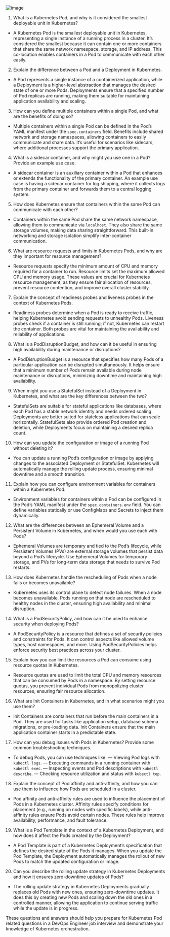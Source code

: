 ![image](https://github.com/fjing1/Kubernetes/assets/32583955/567510f0-a56f-42a0-a341-dba5e052be73)

1. What is a Kubernetes Pod, and why is it considered the smallest deployable unit in Kubernetes?

- A Kubernetes Pod is the smallest deployable unit in Kubernetes, representing a single instance of a running process in a cluster. It’s considered the smallest because it can contain one or more containers that share the same network namespace, storage, and IP address. This co-location enables containers in a Pod to communicate with each other easily.

2. Explain the difference between a Pod and a Deployment in Kubernetes.

- A Pod represents a single instance of a containerized application, while a Deployment is a higher-level abstraction that manages the desired state of one or more Pods. Deployments ensure that a specified number of Pod replicas are running, making them suitable for maintaining application availability and scaling.

3. How can you define multiple containers within a single Pod, and what are the benefits of doing so?

- Multiple containers within a single Pod can be defined in the Pod’s YAML manifest under the `spec.containers` field. Benefits include shared network and storage namespaces, allowing containers to easily communicate and share data. It’s useful for scenarios like sidecars, where additional processes support the primary application.

4. What is a sidecar container, and why might you use one in a Pod? Provide an example use case.

- A sidecar container is an auxiliary container within a Pod that enhances or extends the functionality of the primary container. An example use case is having a sidecar container for log shipping, where it collects logs from the primary container and forwards them to a central logging system.

5. How does Kubernetes ensure that containers within the same Pod can communicate with each other?

- Containers within the same Pod share the same network namespace, allowing them to communicate via `localhost`. They also share the same storage volumes, making data sharing straightforward. This built-in networking and storage isolation simplify inter-container communication.

6. What are resource requests and limits in Kubernetes Pods, and why are they important for resource management?

- Resource requests specify the minimum amount of CPU and memory required for a container to run. Resource limits set the maximum allowed CPU and memory usage. These values are crucial for Kubernetes resource management, as they ensure fair allocation of resources, prevent resource contention, and improve overall cluster stability.

7. Explain the concept of readiness probes and liveness probes in the context of Kubernetes Pods.

- Readiness probes determine when a Pod is ready to receive traffic, helping Kubernetes avoid sending requests to unhealthy Pods. Liveness probes check if a container is still running; if not, Kubernetes can restart the container. Both probes are vital for maintaining the availability and reliability of applications.

8. What is a PodDisruptionBudget, and how can it be useful in ensuring high availability during maintenance or disruptions?

- A PodDisruptionBudget is a resource that specifies how many Pods of a particular application can be disrupted simultaneously. It helps ensure that a minimum number of Pods remain available during node maintenance or disruptions, minimizing downtime and maintaining high availability.

9. When might you use a StatefulSet instead of a Deployment in Kubernetes, and what are the key differences between the two?

- StatefulSets are suitable for stateful applications like databases, where each Pod has a stable network identity and needs ordered scaling. Deployments are better suited for stateless applications that can scale horizontally. StatefulSets also provide ordered Pod creation and deletion, while Deployments focus on maintaining a desired replica count.

10. How can you update the configuration or image of a running Pod without deleting it?

- You can update a running Pod’s configuration or image by applying changes to the associated Deployment or StatefulSet. Kubernetes will automatically manage the rolling update process, ensuring minimal downtime and a smooth transition.

11. Explain how you can configure environment variables for containers within a Kubernetes Pod.

- Environment variables for containers within a Pod can be configured in the Pod’s YAML manifest under the `spec.containers.env` field. You can define variables statically or use ConfigMaps and Secrets to inject them dynamically.

12. What are the differences between an Ephemeral Volume and a Persistent Volume in Kubernetes, and when would you use each with Pods?

- Ephemeral Volumes are temporary and tied to the Pod’s lifecycle, while Persistent Volumes (PVs) are external storage volumes that persist data beyond a Pod’s lifecycle. Use Ephemeral Volumes for temporary storage, and PVs for long-term data storage that needs to survive Pod restarts.

13. How does Kubernetes handle the rescheduling of Pods when a node fails or becomes unavailable?

- Kubernetes uses its control plane to detect node failures. When a node becomes unavailable, Pods running on that node are rescheduled to healthy nodes in the cluster, ensuring high availability and minimal disruption.

14. What is a PodSecurityPolicy, and how can it be used to enhance security when deploying Pods?

- A PodSecurityPolicy is a resource that defines a set of security policies and constraints for Pods. It can control aspects like allowed volume types, host namespaces, and more. Using PodSecurityPolicies helps enforce security best practices across your cluster.

15. Explain how you can limit the resources a Pod can consume using resource quotas in Kubernetes.

- Resource quotas are used to limit the total CPU and memory resources that can be consumed by Pods in a namespace. By setting resource quotas, you prevent individual Pods from monopolizing cluster resources, ensuring fair resource allocation.

16. What are Init Containers in Kubernetes, and in what scenarios might you use them?

- Init Containers are containers that run before the main containers in a Pod. They are used for tasks like application setup, database schema migrations, or pre-loading data. Init Containers ensure that the main application container starts in a predictable state.

17. How can you debug issues with Pods in Kubernetes? Provide some common troubleshooting techniques.

- To debug Pods, you can use techniques like:
— Viewing Pod logs with `kubectl logs`.
— Executing commands in a running container with `kubectl exec`.
— Inspecting events and Pod descriptions with `kubectl describe`.
— Checking resource utilization and status with `kubectl top`.

18. Explain the concept of Pod affinity and anti-affinity, and how you can use them to influence how Pods are scheduled in a cluster.

- Pod affinity and anti-affinity rules are used to influence the placement of Pods in a Kubernetes cluster. Affinity rules specify conditions for placement (e.g., running on nodes with specific labels), while anti-affinity rules ensure Pods avoid certain nodes. These rules help improve availability, performance, and fault tolerance.

19. What is a Pod Template in the context of a Kubernetes Deployment, and how does it affect the Pods created by the Deployment?

- A Pod Template is part of a Kubernetes Deployment’s specification that defines the desired state of the Pods it manages. When you update the Pod Template, the Deployment automatically manages the rollout of new Pods to match the updated configuration or image.

20. Can you describe the rolling update strategy in Kubernetes Deployments and how it ensures zero-downtime updates of Pods?

- The rolling update strategy in Kubernetes Deployments gradually replaces old Pods with new ones, ensuring zero-downtime updates. It does this by creating new Pods and scaling down the old ones in a controlled manner, allowing the application to continue serving traffic while the update is in progress.

These questions and answers should help you prepare for Kubernetes Pod related questions in a DevOps Engineer job interview and demonstrate your knowledge of Kubernetes orchestration.
